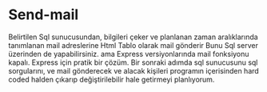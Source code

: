 # Send-mail
Belirtilen Sql sunucusundan, bilgileri çeker ve planlanan zaman aralıklarında tanımlanan mail adreslerine Html Tablo olarak mail gönderir
Bunu Sql server üzerinden de yapabilirsiniz. ama Express versiyonlarında mail fonksiyonu kapalı. 
Express için pratik bir çözüm. 
Bir sonraki adımda sql sunucusunu sql sorgularını, ve mail gönderecek ve alacak kişileri programın içerisinden hard coded halden çıkarıp değiştirilebilir hale getirmeyi planlıyorum.
